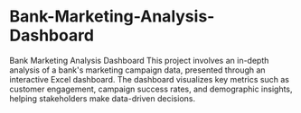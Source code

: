 # Bank-Marketing-Analysis-Dashboard
Bank Marketing Analysis Dashboard  This project involves an in-depth analysis of a bank's marketing campaign data, presented through an interactive Excel dashboard. The dashboard visualizes key metrics such as customer engagement, campaign success rates, and demographic insights, helping stakeholders make data-driven decisions.

